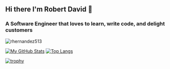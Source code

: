 ## Hi there I'm Robert David 👋
### A Software Engineer that loves to learn, write code, and delight customers
<p align="left"> <img src="https://komarev.com/ghpvc/?username=rhernandez513&label=Profile%20views&color=0e75b6&style=flat" alt="rhernandez513" /> </p>

[![My GitHub Stats](https://github-readme-stats.vercel.app/api/?username=rhernandez513&count_private=true&show_icons=true&theme=onedark&include_all_commits=true&show=prs_merged,prs_merged_percentage)]()
[![Top Langs](https://github-readme-stats.vercel.app/api/top-langs/?username=rhernandez513&layout=compact&langs_count=10&hide=html)](https://github.com/rhernandez513/github-readme-stats)

[![trophy](https://github-profile-trophy.vercel.app/?username=rhernandez513)](https://github.com/ryo-ma/github-profile-trophy)


<!--
**Rhernandez513/rhernandez513** is a ✨ _special_ ✨ repository because its `README.md` (this file) appears on your GitHub profile.

Here are some ideas to get you started:

- 🔭 I’m currently working on ...
- 🌱 I’m currently learning ...
- 👯 I’m looking to collaborate on ...
- 🤔 I’m looking for help with ...
- 💬 Ask me about ...
- 📫 How to reach me: ...
- 😄 Pronouns: ...
- ⚡ Fun fact: ...
-->
